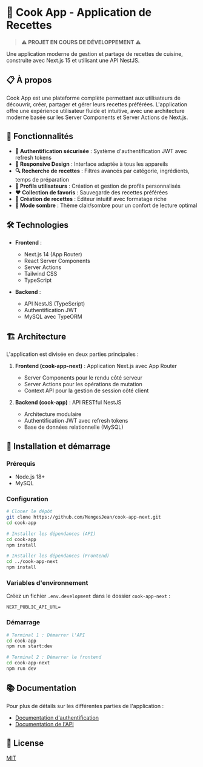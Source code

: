 # 🍲 Cook App - Application de Recettes

> **⚠️ PROJET EN COURS DE DÉVELOPPEMENT ⚠️**

Une application moderne de gestion et partage de recettes de cuisine, construite avec Next.js 15 et utilisant une API NestJS.

## 📋 À propos

Cook App est une plateforme complète permettant aux utilisateurs de découvrir, créer, partager et gérer leurs recettes préférées. L'application offre une expérience utilisateur fluide et intuitive, avec une architecture moderne basée sur les Server Components et Server Actions de Next.js.

## 🚀 Fonctionnalités

- **🔐 Authentification sécurisée** : Système d'authentification JWT avec refresh tokens
- **📱 Responsive Design** : Interface adaptée à tous les appareils
- **🔍 Recherche de recettes** : Filtres avancés par catégorie, ingrédients, temps de préparation
- **👤 Profils utilisateurs** : Création et gestion de profils personnalisés
- **❤️ Collection de favoris** : Sauvegarde des recettes préférées
- **📝 Création de recettes** : Éditeur intuitif avec formatage riche
- **🌙 Mode sombre** : Thème clair/sombre pour un confort de lecture optimal

## 🛠️ Technologies

- **Frontend** :

  - Next.js 14 (App Router)
  - React Server Components
  - Server Actions
  - Tailwind CSS
  - TypeScript

- **Backend** :
  - API NestJS (TypeScript)
  - Authentification JWT
  - MySQL avec TypeORM

## 🏗️ Architecture

L'application est divisée en deux parties principales :

1. **Frontend (cook-app-next)** : Application Next.js avec App Router

   - Server Components pour le rendu côté serveur
   - Server Actions pour les opérations de mutation
   - Context API pour la gestion de session côté client

2. **Backend (cook-app)** : API RESTful NestJS
   - Architecture modulaire
   - Authentification JWT avec refresh tokens
   - Base de données relationnelle (MySQL)

## 🚦 Installation et démarrage

### Prérequis

- Node.js 18+
- MySQL

### Configuration

```bash
# Cloner le dépôt
git clone https://github.com/MengesJean/cook-app-next.git
cd cook-app

# Installer les dépendances (API)
cd cook-app
npm install

# Installer les dépendances (Frontend)
cd ../cook-app-next
npm install
```

### Variables d'environnement

Créez un fichier `.env.development` dans le dossier `cook-app-next` :

```
NEXT_PUBLIC_API_URL=
```

### Démarrage

```bash
# Terminal 1 : Démarrer l'API
cd cook-app
npm run start:dev

# Terminal 2 : Démarrer le frontend
cd cook-app-next
npm run dev
```

## 📚 Documentation

Pour plus de détails sur les différentes parties de l'application :

- [Documentation d'authentification](./utils/auth/README.md)
- [Documentation de l'API](https://github.com/MengesJean/cook-app-api)

## 📝 License

[MIT](LICENSE)
